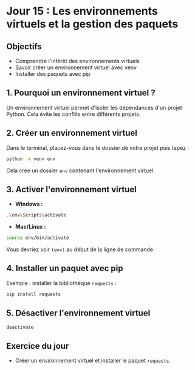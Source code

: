 # Jour 15 : Les environnements virtuels et la gestion des paquets

## Objectifs
- Comprendre l'intérêt des environnements virtuels
- Savoir créer un environnement virtuel avec venv
- Installer des paquets avec pip

## 1. Pourquoi un environnement virtuel ?
Un environnement virtuel permet d'isoler les dépendances d'un projet Python. Cela évite les conflits entre différents projets.

## 2. Créer un environnement virtuel
Dans le terminal, placez-vous dans le dossier de votre projet puis tapez :

```bash
python -m venv env
```

Cela crée un dossier `env` contenant l'environnement virtuel.

## 3. Activer l'environnement virtuel
- **Windows :**
```bash
.\env\Scripts\activate
```
- **Mac/Linux :**
```bash
source env/bin/activate
```

Vous devriez voir `(env)` au début de la ligne de commande.

## 4. Installer un paquet avec pip
Exemple : installer la bibliothèque `requests` :
```bash
pip install requests
```

## 5. Désactiver l'environnement virtuel
```bash
deactivate
```

## Exercice du jour
- Créer un environnement virtuel et installer le paquet `requests`. 